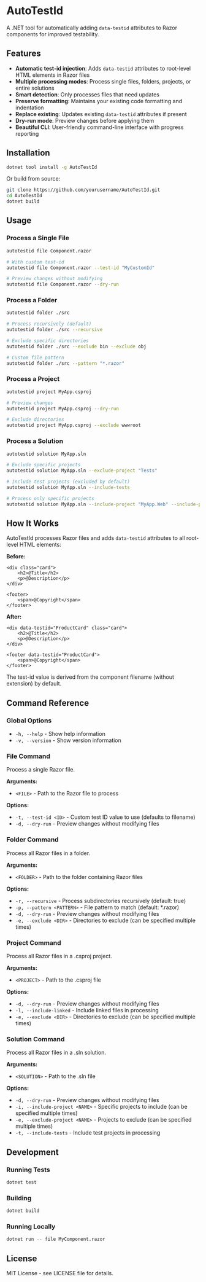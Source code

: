 # AutoTestId

A .NET tool for automatically adding `data-testid` attributes to Razor components for improved testability.

## Features

- **Automatic test-id injection**: Adds `data-testid` attributes to root-level HTML elements in Razor files
- **Multiple processing modes**: Process single files, folders, projects, or entire solutions
- **Smart detection**: Only processes files that need updates
- **Preserve formatting**: Maintains your existing code formatting and indentation
- **Replace existing**: Updates existing `data-testid` attributes if present
- **Dry-run mode**: Preview changes before applying them
- **Beautiful CLI**: User-friendly command-line interface with progress reporting

## Installation

```bash
dotnet tool install -g AutoTestId
```

Or build from source:

```bash
git clone https://github.com/yourusername/AutoTestId.git
cd AutoTestId
dotnet build
```

## Usage

### Process a Single File

```bash
autotestid file Component.razor

# With custom test-id
autotestid file Component.razor --test-id "MyCustomId"

# Preview changes without modifying
autotestid file Component.razor --dry-run
```

### Process a Folder

```bash
autotestid folder ./src

# Process recursively (default)
autotestid folder ./src --recursive

# Exclude specific directories
autotestid folder ./src --exclude bin --exclude obj

# Custom file pattern
autotestid folder ./src --pattern "*.razor"
```

### Process a Project

```bash
autotestid project MyApp.csproj

# Preview changes
autotestid project MyApp.csproj --dry-run

# Exclude directories
autotestid project MyApp.csproj --exclude wwwroot
```

### Process a Solution

```bash
autotestid solution MyApp.sln

# Exclude specific projects
autotestid solution MyApp.sln --exclude-project "Tests"

# Include test projects (excluded by default)
autotestid solution MyApp.sln --include-tests

# Process only specific projects
autotestid solution MyApp.sln --include-project "MyApp.Web" --include-project "MyApp.Components"
```

## How It Works

AutoTestId processes Razor files and adds `data-testid` attributes to all root-level HTML elements:

**Before:**
```razor
<div class="card">
    <h2>@Title</h2>
    <p>@Description</p>
</div>

<footer>
    <span>@Copyright</span>
</footer>
```

**After:**
```razor
<div data-testid="ProductCard" class="card">
    <h2>@Title</h2>
    <p>@Description</p>
</div>

<footer data-testid="ProductCard">
    <span>@Copyright</span>
</footer>
```

The test-id value is derived from the component filename (without extension) by default.

## Command Reference

### Global Options

- `-h, --help` - Show help information
- `-v, --version` - Show version information

### File Command

Process a single Razor file.

**Arguments:**
- `<FILE>` - Path to the Razor file to process

**Options:**
- `-t, --test-id <ID>` - Custom test ID value to use (defaults to filename)
- `-d, --dry-run` - Preview changes without modifying files

### Folder Command

Process all Razor files in a folder.

**Arguments:**
- `<FOLDER>` - Path to the folder containing Razor files

**Options:**
- `-r, --recursive` - Process subdirectories recursively (default: true)
- `-p, --pattern <PATTERN>` - File pattern to match (default: *.razor)
- `-d, --dry-run` - Preview changes without modifying files
- `-e, --exclude <DIR>` - Directories to exclude (can be specified multiple times)

### Project Command

Process all Razor files in a .csproj project.

**Arguments:**
- `<PROJECT>` - Path to the .csproj file

**Options:**
- `-d, --dry-run` - Preview changes without modifying files
- `-l, --include-linked` - Include linked files in processing
- `-e, --exclude <DIR>` - Directories to exclude (can be specified multiple times)

### Solution Command

Process all Razor files in a .sln solution.

**Arguments:**
- `<SOLUTION>` - Path to the .sln file

**Options:**
- `-d, --dry-run` - Preview changes without modifying files
- `-i, --include-project <NAME>` - Specific projects to include (can be specified multiple times)
- `-e, --exclude-project <NAME>` - Projects to exclude (can be specified multiple times)
- `-t, --include-tests` - Include test projects in processing

## Development

### Running Tests

```bash
dotnet test
```

### Building

```bash
dotnet build
```

### Running Locally

```bash
dotnet run -- file MyComponent.razor
```

## License

MIT License - see LICENSE file for details.
